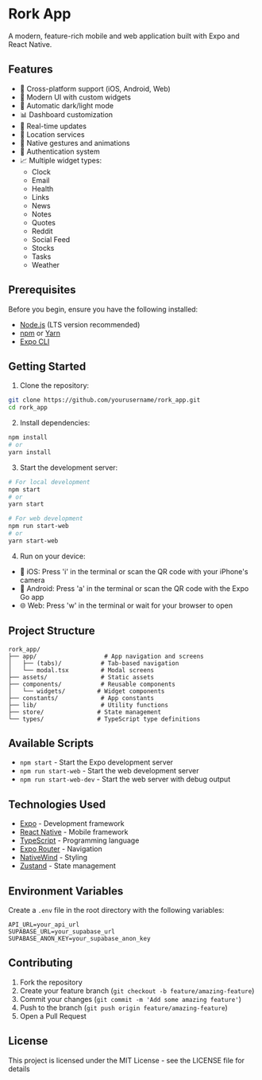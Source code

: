 # Rork App

A modern, feature-rich mobile and web application built with Expo and React Native.

## Features

- 📱 Cross-platform support (iOS, Android, Web)
- 🎨 Modern UI with custom widgets
- 🌙 Automatic dark/light mode
- 📊 Dashboard customization
- 🔄 Real-time updates
- 📍 Location services
- 📱 Native gestures and animations
- 🔐 Authentication system
- 📈 Multiple widget types:
  - Clock
  - Email
  - Health
  - Links
  - News
  - Notes
  - Quotes
  - Reddit
  - Social Feed
  - Stocks
  - Tasks
  - Weather

## Prerequisites

Before you begin, ensure you have the following installed:
- [Node.js](https://nodejs.org/) (LTS version recommended)
- [npm](https://www.npmjs.com/) or [Yarn](https://yarnpkg.com/)
- [Expo CLI](https://docs.expo.dev/get-started/installation/)

## Getting Started

1. Clone the repository:
```bash
git clone https://github.com/yourusername/rork_app.git
cd rork_app
```

2. Install dependencies:
```bash
npm install
# or
yarn install
```

3. Start the development server:
```bash
# For local development
npm start
# or
yarn start

# For web development
npm run start-web
# or
yarn start-web
```

4. Run on your device:
- 📱 iOS: Press 'i' in the terminal or scan the QR code with your iPhone's camera
- 🤖 Android: Press 'a' in the terminal or scan the QR code with the Expo Go app
- 🌐 Web: Press 'w' in the terminal or wait for your browser to open

## Project Structure

```
rork_app/
├── app/                   # App navigation and screens
│   ├── (tabs)/           # Tab-based navigation
│   └── modal.tsx         # Modal screens
├── assets/               # Static assets
├── components/           # Reusable components
│   └── widgets/         # Widget components
├── constants/            # App constants
├── lib/                  # Utility functions
├── store/               # State management
└── types/               # TypeScript type definitions
```

## Available Scripts

- `npm start` - Start the Expo development server
- `npm run start-web` - Start the web development server
- `npm run start-web-dev` - Start the web server with debug output

## Technologies Used

- [Expo](https://expo.dev/) - Development framework
- [React Native](https://reactnative.dev/) - Mobile framework
- [TypeScript](https://www.typescriptlang.org/) - Programming language
- [Expo Router](https://docs.expo.dev/router/introduction/) - Navigation
- [NativeWind](https://www.nativewind.dev/) - Styling
- [Zustand](https://zustand-demo.pmnd.rs/) - State management

## Environment Variables

Create a `.env` file in the root directory with the following variables:
```
API_URL=your_api_url
SUPABASE_URL=your_supabase_url
SUPABASE_ANON_KEY=your_supabase_anon_key
```

## Contributing

1. Fork the repository
2. Create your feature branch (`git checkout -b feature/amazing-feature`)
3. Commit your changes (`git commit -m 'Add some amazing feature'`)
4. Push to the branch (`git push origin feature/amazing-feature`)
5. Open a Pull Request

## License

This project is licensed under the MIT License - see the LICENSE file for details 